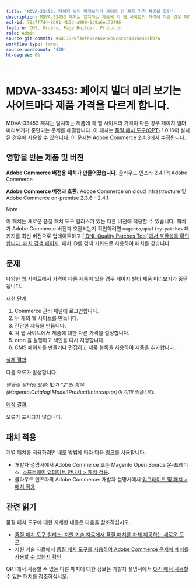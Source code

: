 ```yaml
---
title: 'MDVA-33453: 페이지 빌더 미리보기가 사이트 간 제품 가격 차이를 할인'
description: MDVA-33453 패치는 일치하는 제품에 각 웹 사이트의 가격이 다른 경우 페이지 빌더 미리보기가 중단되는 문제를 해결합니다. 이 패치는 [Quality Patches Tool (QPT)](/help/announcements/adobe-commerce-announcements/magento-quality-patches-released-new-tool-to-self-serve-quality-patches.md) 1.0.16이 설치된 경우 사용할 수 있습니다. 이 문제는 Adobe Commerce 2.4.3에서 수정됩니다.
exl-id: 78a7f7d4-8691-4b5d-a900-1c9a6ec73486
feature: CMS, Orders, Page Builder, Products
role: Admin
source-git-commit: 958179e0f3efe08e65ea8b0c4c4e1015e3c5bb76
workflow-type: tm+mt
source-wordcount: '430'
ht-degree: 0%

---
```


# MDVA-33453: 페이지 빌더 미리 보기는 사이트마다 제품 가격을 다르게 합니다.

MDVA-33453 패치는 일치하는 제품에 각 웹 사이트의 가격이 다른 경우 페이지 빌더 미리보기가 중단되는 문제를 해결합니다. 이 패치는 [품질 패치 도구(QPT)](/help/announcements/adobe-commerce-announcements/magento-quality-patches-released-new-tool-to-self-serve-quality-patches.md) 1.0.16이 설치된 경우에 사용할 수 있습니다. 이 문제는 Adobe Commerce 2.4.3에서 수정됩니다.

## 영향을 받는 제품 및 버전

**Adobe Commerce 버전용 패치가 만들어졌습니다.** 클라우드 인프라 2.4.1의 Adobe Commerce

**Adobe Commerce 버전과 호환:** Adobe Commerce on cloud infrastructure 및 Adobe Commerce on-premise 2.3.6 - 2.4.1

>[!NOTE]
>
>이 패치는 새로운 품질 패치 도구 릴리스가 있는 다른 버전에 적용할 수 있습니다. 패치가 Adobe Commerce 버전과 호환되는지 확인하려면 `magento/quality-patches` 패키지를 최신 버전으로 업데이트하고 [[!DNL Quality Patches Tool]에서 호환성을 확인합니다. 패치 검색 페이지](https://devdocs.magento.com/quality-patches/tool.html#patch-grid). 패치 ID를 검색 키워드로 사용하여 패치를 찾습니다.

## 문제

다양한 웹 사이트에서 가격이 다른 제품이 있을 경우 페이지 빌더 제품 미리보기가 중단됩니다.

<u>재현 단계</u>:

1. Commerce 관리 패널에 로그인합니다.
1. 두 개의 웹 사이트를 만듭니다.
1. 간단한 제품을 만듭니다.
1. 각 웹 사이트에서 제품에 대한 다른 가격을 설정합니다.
1. cron 을 실행하고 색인을 다시 지정합니다.
1. CMS 페이지를 만들거나 편집하고 제품 블록을 사용하여 제품을 추가합니다.

<u>실제 결과</u>:<br>

다음 오류가 발생합니다.

*템플릿 필터링 오류: ID가 &quot;2&quot;인 항목(Magento\\Catalog\\Model\\Product\\Interceptor)이 이미 있습니다.*

<u>예상 결과</u>:<br>

오류가 표시되지 않습니다.

## 패치 적용

개별 패치를 적용하려면 배포 방법에 따라 다음 링크를 사용합니다.

* 개발자 설명서에서 Adobe Commerce 또는 Magento Open Source 온-프레미스: [소프트웨어 업데이트 안내서 > 패치 적용](https://devdocs.magento.com/guides/v2.4/comp-mgr/patching/mqp.html).
* 클라우드 인프라의 Adobe Commerce: 개발자 설명서에서 [업그레이드 및 패치 > 패치 적용](https://devdocs.magento.com/cloud/project/project-patch.html).

## 관련 읽기

품질 패치 도구에 대한 자세한 내용은 다음을 참조하십시오.

* [품질 패치 도구 릴리스: 지원 기술 자료에서 품질 패치를 자체 제공하는 새로운 도구](/help/announcements/adobe-commerce-announcements/magento-quality-patches-released-new-tool-to-self-serve-quality-patches.md).
* 지원 기술 자료에서 [품질 패치 도구를 사용하여 Adobe Commerce 문제에 패치를 사용할 수 있는지 확인](/help/support-tools/patches-available-in-qpt-tool/check-patch-for-magento-issue-with-magento-quality-patches.md).

QPT에서 사용할 수 있는 다른 패치에 대한 정보는 개발자 설명서에서 [QPT에서 사용할 수 있는 패치](https://devdocs.magento.com/quality-patches/tool.html#patch-grid)를 참조하십시오.
